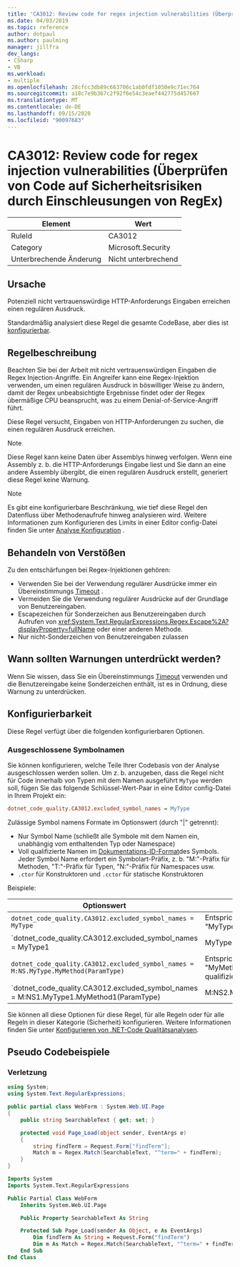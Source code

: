 ```yaml
---
title: 'CA3012: Review code for regex injection vulnerabilities (Überprüfen von Code auf Sicherheitsrisiken durch Einschleusungen von RegEx)'
ms.date: 04/03/2019
ms.topic: reference
author: dotpaul
ms.author: paulming
manager: jillfra
dev_langs:
- CSharp
- VB
ms.workload:
- multiple
ms.openlocfilehash: 28cfcc3db89c663706c1ab0fdf1050e9c71ec764
ms.sourcegitcommit: a18c7e9b367c2f92f6e54c3eaef442775d457667
ms.translationtype: MT
ms.contentlocale: de-DE
ms.lasthandoff: 09/15/2020
ms.locfileid: "90097683"
---
```

# <a name="ca3012-review-code-for-regex-injection-vulnerabilities"></a>CA3012: Review code for regex injection vulnerabilities (Überprüfen von Code auf Sicherheitsrisiken durch Einschleusungen von RegEx)

|Element|Wert|
|-|-|
|RuleId|CA3012|
|Category|Microsoft.Security|
|Unterbrechende Änderung|Nicht unterbrechend|

## <a name="cause"></a>Ursache

Potenziell nicht vertrauenswürdige HTTP-Anforderungs Eingaben erreichen einen regulären Ausdruck.

Standardmäßig analysiert diese Regel die gesamte CodeBase, aber dies ist [konfigurierbar](#configurability).

## <a name="rule-description"></a>Regelbeschreibung

Beachten Sie bei der Arbeit mit nicht vertrauenswürdigen Eingaben die Regex Injection-Angriffe. Ein Angreifer kann eine Regex-Injektion verwenden, um einen regulären Ausdruck in böswilliger Weise zu ändern, damit der Regex unbeabsichtigte Ergebnisse findet oder der Regex übermäßige CPU beansprucht, was zu einem Denial-of-Service-Angriff führt.

Diese Regel versucht, Eingaben von HTTP-Anforderungen zu suchen, die einen regulären Ausdruck erreichen.

> [!NOTE]
> Diese Regel kann keine Daten über Assemblys hinweg verfolgen. Wenn eine Assembly z. b. die HTTP-Anforderungs Eingabe liest und Sie dann an eine andere Assembly übergibt, die einen regulären Ausdruck erstellt, generiert diese Regel keine Warnung.

> [!NOTE]
> Es gibt eine konfigurierbare Beschränkung, wie tief diese Regel den Datenfluss über Methodenaufrufe hinweg analysieren wird. Weitere Informationen zum Konfigurieren des Limits in einer Editor config-Datei finden Sie unter [Analyse Konfiguration](https://github.com/dotnet/roslyn-analyzers/blob/master/docs/Analyzer%20Configuration.md#dataflow-analysis) .

## <a name="how-to-fix-violations"></a>Behandeln von Verstößen

Zu den entschärfungen bei Regex-Injektionen gehören:

- Verwenden Sie bei der Verwendung regulärer Ausdrücke immer ein Übereinstimmungs [Timeout](/dotnet/standard/base-types/best-practices#use-time-out-values) .
- Vermeiden Sie die Verwendung regulärer Ausdrücke auf der Grundlage von Benutzereingaben.
- Escapezeichen für Sonderzeichen aus Benutzereingaben durch Aufrufen von <xref:System.Text.RegularExpressions.Regex.Escape%2A?displayProperty=fullName> oder einer anderen Methode.
- Nur nicht-Sonderzeichen von Benutzereingaben zulassen

## <a name="when-to-suppress-warnings"></a>Wann sollten Warnungen unterdrückt werden?

Wenn Sie wissen, dass Sie ein Übereinstimmungs [Timeout](/dotnet/standard/base-types/best-practices#use-time-out-values) verwenden und die Benutzereingabe keine Sonderzeichen enthält, ist es in Ordnung, diese Warnung zu unterdrücken.

## <a name="configurability"></a>Konfigurierbarkeit

Diese Regel verfügt über die folgenden konfigurierbaren Optionen.

### <a name="excluded-symbol-names"></a>Ausgeschlossene Symbolnamen

Sie können konfigurieren, welche Teile Ihrer Codebasis von der Analyse ausgeschlossen werden sollen. Um z. b. anzugeben, dass die Regel nicht für Code innerhalb von Typen mit dem Namen ausgeführt `MyType` werden soll, fügen Sie das folgende Schlüssel-Wert-Paar in eine Editor config-Datei in Ihrem Projekt ein:

```ini
dotnet_code_quality.CA3012.excluded_symbol_names = MyType
```

Zulässige Symbol namens Formate im Optionswert (durch "|" getrennt):
- Nur Symbol Name (schließt alle Symbole mit dem Namen ein, unabhängig vom enthaltenden Typ oder Namespace)
- Voll qualifizierte Namen im [Dokumentations-ID-Format](https://github.com/dotnet/csharplang/blob/master/spec/documentation-comments.md#id-string-format)des Symbols. Jeder Symbol Name erfordert ein Symbolart-Präfix, z. b. "M:"-Präfix für Methoden, "T:"-Präfix für Typen, "N:"-Präfix für Namespaces usw.
- `.ctor` für Konstruktoren und `.cctor` für statische Konstruktoren

Beispiele:

| Optionswert | Zusammenfassung |
| --- | --- |
|`dotnet_code_quality.CA3012.excluded_symbol_names = MyType` | Entspricht allen Symbolen mit dem Namen "MyType" in der Kompilierung.
|`dotnet_code_quality.CA3012.excluded_symbol_names = MyType1|MyType2` | Entspricht allen Symbolen mit dem Namen "MyType1" oder "MyType2" in der Kompilierung.
|`dotnet_code_quality.CA3012.excluded_symbol_names = M:NS.MyType.MyMethod(ParamType)` | Entspricht der bestimmten Methode "MyMethod" mit der angegebenen voll qualifizierten Signatur.
|`dotnet_code_quality.CA3012.excluded_symbol_names = M:NS1.MyType1.MyMethod1(ParamType)|M:NS2.MyType2.MyMethod2(ParamType)` | Entspricht den spezifischen Methoden "MyMethod1" und "MyMethod2" mit der entsprechenden voll qualifizierten Signatur.

Sie können all diese Optionen für diese Regel, für alle Regeln oder für alle Regeln in dieser Kategorie (Sicherheit) konfigurieren. Weitere Informationen finden Sie unter [Konfigurieren von .NET-Code Qualitätsanalysen](configure-fxcop-analyzers.md).

## <a name="pseudo-code-examples"></a>Pseudo Codebeispiele

### <a name="violation"></a>Verletzung

```csharp
using System;
using System.Text.RegularExpressions;

public partial class WebForm : System.Web.UI.Page
{
    public string SearchableText { get; set; }

    protected void Page_Load(object sender, EventArgs e)
    {
        string findTerm = Request.Form["findTerm"];
        Match m = Regex.Match(SearchableText, "^term=" + findTerm);
    }
}
```

```vb
Imports System
Imports System.Text.RegularExpressions

Public Partial Class WebForm
    Inherits System.Web.UI.Page

    Public Property SearchableText As String

    Protected Sub Page_Load(sender As Object, e As EventArgs)
        Dim findTerm As String = Request.Form("findTerm")
        Dim m As Match = Regex.Match(SearchableText, "^term=" + findTerm)
    End Sub
End Class
```
